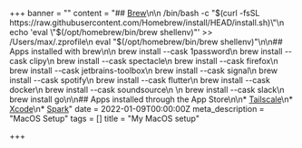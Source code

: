 +++
banner = ""
content = "## [Brew](https://brew.sh/)\n\n    /bin/bash -c \"$(curl -fsSL https://raw.githubusercontent.com/Homebrew/install/HEAD/install.sh)\"\n    echo 'eval \"$(/opt/homebrew/bin/brew shellenv)\"' >> /Users/max/.zprofile\n    eval \"$(/opt/homebrew/bin/brew shellenv)\"\n\n## Apps installed with brew\n\n    brew install --cask 1password\n    brew install --cask clipy\n    brew install --cask spectacle\n    brew install --cask firefox\n    brew install --cask jetbrains-toolbox\n    brew install --cask signal\n    brew install --cask spotify\n    brew install --cask flutter\n    brew install --cask docker\n    brew install --cask soundsource\n    \n    brew install --cask slack\n    brew install go\n\n## Apps installed through the App Store\n\n* [Tailscale](https://apps.apple.com/gb/app/tailscale/id1475387142?mt=12)\n* [Xcode](https://apps.apple.com/gb/app/xcode/id497799835?mt=12)\n* [Spark](https://apps.apple.com/gb/app/spark-email-app-by-readdle/id1176895641?mt=12)"
date = 2022-01-09T00:00:00Z
meta_description = "MacOS Setup"
tags = []
title = "My MacOS setup"

+++
